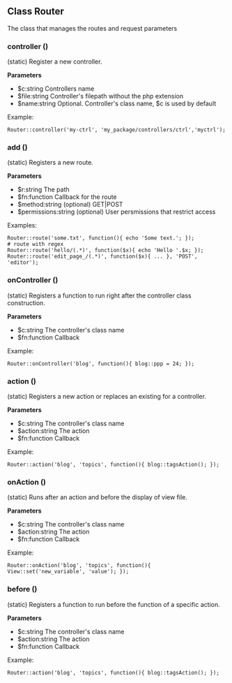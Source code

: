 ## Class Router
The class that manages the routes and request parameters

### controller ()
(static) Register a new controller.

**Parameters**
- $c:string Controllers name
- $file:string Controller's filepath without the php extension
- $name:string Optional. Controller's class name, $c is used by default

Example:
```
Router::controller('my-ctrl', 'my_package/controllers/ctrl','myctrl');
```


### add ()
(static) Registers a new route.

**Parameters**
- $r:string The path
- $fn:function Callback for the route
- $method:string (optional) GET|POST
- $permissions:string (optional) User persmissions that restrict access

Examples:
```
Router::route('some.txt', function(){ echo 'Some text.'; });
# route with regex
Router::route('hello/(.*)', function($x){ echo 'Hello '.$x; });
Router::route('edit_page_/(.*)', function($x){ ... }, 'POST', 'editor');
```


### onController ()
(static) Registers a function to run right after the controller class construction.

**Parameters**
- $c:string The controller's class name
- $fn:function Callback

Example:
```
Router::onController('blog', function(){ blog::ppp = 24; });
```


### action ()
(static) Registers a new action or replaces an existing for a controller.

**Parameters**
- $c:string The controller's class name
- $action:string The action
- $fn:function Callback

Example:
```
Router::action('blog', 'topics', function(){ blog::tagsAction(); });
```


### onAction ()
(static) Runs after an action and before the display of view file.

**Parameters**
- $c:string The controller's class name
- $action:string The action
- $fn:function Callback

Example:
```
Router::onAction('blog', 'topics', function(){ View::set('new_variable', 'value'); });
```


### before ()
(static) Registers a function to run before the function of a specific action.

**Parameters**
- $c:string The controller's class name
- $action:string The action
- $fn:function Callback

Example:
```
Router::action('blog', 'topics', function(){ blog::tagsAction(); });
```


